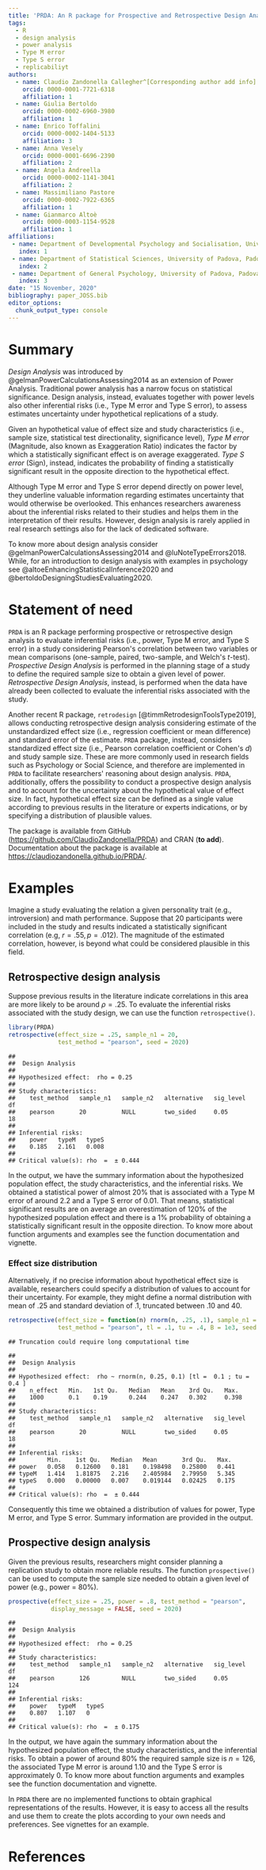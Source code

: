 ```yaml
---
title: 'PRDA: An R package for Prospective and Retrospective Design Analysis'
tags:
  - R
  - design analysis
  - power analysis
  - Type M error
  - Type S error
  - replicabiliyt
authors:
  - name: Claudio Zandonella Callegher^[Corresponding author add info]
    orcid: 0000-0001-7721-6318
    affiliation: 1
  - name: Giulia Bertoldo
    orcid: 0000-0002-6960-3980
    affiliation: 1
  - name: Enrico Toffalini
    orcid: 0000-0002-1404-5133
    affiliation: 3
  - name: Anna Vesely
    orcid: 0000-0001-6696-2390
    affiliation: 2
  - name: Angela Andreella
    orcid: 0000-0002-1141-3041
    affiliation: 2
  - name: Massimiliano Pastore
    orcid: 0000-0002-7922-6365
    affiliation: 1
  - name: Gianmarco Altoè
    orcid: 0000-0003-1154-9528
    affiliation: 1
affiliations:
 - name: Department of Developmental Psychology and Socialisation, University of Padova, Padova, Italy
   index: 1
 - name: Department of Statistical Sciences, University of Padova, Padova, Italy
   index: 2
 - name: Department of General Psychology, University of Padova, Padova, Italy
   index: 3
date: "15 November, 2020"
bibliography: paper_JOSS.bib
editor_options: 
  chunk_output_type: console
---
```





# Summary

*Design Analysis* was introduced by @gelmanPowerCalculationsAssessing2014 as an extension of Power Analysis. Traditional power analysis has a narrow focus on statistical significance. Design analysis, instead, evaluates together with power levels also other inferential risks (i.e., Type M error and Type S error), to assess estimates uncertainty under hypothetical replications of a study.

Given an hypothetical value of effect size and study characteristics (i.e., sample size, statistical test directionality, significance level),
*Type M error* (Magnitude, also known as Exaggeration Ratio) indicates the factor by which a statistically significant effect is on average exaggerated. *Type S error* (Sign), instead, indicates the probability of finding a statistically significant result in the opposite direction to the hypothetical effect.

Although Type M error and Type S error depend directly on power level, they underline valuable information regarding estimates uncertainty that would otherwise be overlooked. This enhances researchers awareness about the inferential risks related to their studies and helps them in the interpretation of their results. However, design analysis is rarely applied in real research settings also for the lack of dedicated software.

To know more about design analysis consider @gelmanPowerCalculationsAssessing2014 and @luNoteTypeErrors2018. While, for an introduction to design analysis with examples in psychology see @altoeEnhancingStatisticalInference2020 and  @bertoldoDesigningStudiesEvaluating2020.


# Statement of need 

`PRDA` is an R package performing prospective or retrospective design analysis to evaluate inferential risks (i.e., power, Type M error, and Type S error) in a study considering Pearson's correlation between two variables or mean comparisons (one-sample, paired, two-sample, and Welch's *t*-test). *Prospective Design Analysis* is performed in the planning stage of a study to define the required sample size to obtain a given level of power. *Retrospective Design Analysis*, instead, is performed when the data have already been collected to evaluate the inferential risks associated with the study.

Another recent R package, `retrodesign` [@timmRetrodesignToolsType2019], allows conducting retrospective design analysis considering estimate of the unstandardized effect size (i.e., regression coefficient or mean difference) and standard error of the estimate. `PRDA` package, instead, considers standardized effect size (i.e., Pearson correlation coefficient or Cohen's *d*) and study sample size. These are more commonly used in research fields such as Psychology or Social Science, and therefore are implemented in `PRDA` to facilitate researchers' reasoning about design analysis. `PRDA`, additionally, offers the possibility to conduct a prospective design analysis and to account for the uncertainty about the hypothetical value of effect size. In fact, hypothetical effect size can be defined as a single value according to previous results in the literature or experts indications, or by specifying a distribution of plausible values.

The package is available from GitHub (https://github.com/ClaudioZandonella/PRDA) and CRAN (**to add**). Documentation about the package is available at https://claudiozandonella.github.io/PRDA/.

# Examples

Imagine a study evaluating the relation a given personality trait (e.g., introversion) and math performance. Suppose that 20 participants were included in the study and results indicated a statistically significant correlation (e.g, $r = .55, p = .012$). The magnitude of the estimated correlation, however, is beyond what could be considered plausible in this field. 

## Retrospective design analysis

Suppose previous results in the literature indicate correlations in this area are more likely to be around $\rho = .25$. To evaluate the inferential risks associated with the study design, we can use the function `retrospective()`.


```r
library(PRDA)
retrospective(effect_size = .25, sample_n1 = 20,
              test_method = "pearson", seed = 2020)
```

```
## 
## 	Design Analysis
## 
## Hypothesized effect:  rho = 0.25 
## 
## Study characteristics:
##    test_method   sample_n1   sample_n2   alternative   sig_level   df
##    pearson       20          NULL        two_sided     0.05        18
## 
## Inferential risks:
##    power   typeM   typeS
##    0.185   2.161   0.008
## 
## Critical value(s): rho  =  ± 0.444
```

In the output, we have the summary information about the hypothesized population effect, the study characteristics, and the inferential risks. We obtained a statistical power of almost 20% that is associated with a Type M error of around 2.2 and a Type S error of 0.01. That means, statistical significant results are on average an overestimation of 120% of the hypothesized population effect and there is a 1% probability of obtaining a statistically significant result in the opposite direction. To know more about function arguments and examples see the function documentation and vignette.

### Effect size distribution

Alternatively, if no precise information about hypothetical effect size is available, researchers could specify a distribution of values  to account for their uncertainty. For example, they might define a normal distribution with mean of .25 and standard deviation of .1, truncated between .10 and 40.


```r
retrospective(effect_size = function(n) rnorm(n, .25, .1), sample_n1 = 20,
              test_method = "pearson", tl = .1, tu = .4, B = 1e3, seed = 2020)
```

```
## Truncation could require long computational time
```

```
## 
## 	Design Analysis
## 
## Hypothesized effect:  rho ~ rnorm(n, 0.25, 0.1) [tl =  0.1 ; tu = 0.4 ]
##    n_effect   Min.   1st Qu.   Median   Mean    3rd Qu.   Max. 
##    1000       0.1    0.19      0.244    0.247   0.302     0.398
## 
## Study characteristics:
##    test_method   sample_n1   sample_n2   alternative   sig_level   df
##    pearson       20          NULL        two_sided     0.05        18
## 
## Inferential risks:
##         Min.    1st Qu.   Median   Mean       3rd Qu.   Max. 
## power   0.058   0.12600   0.181    0.198498   0.25800   0.441
## typeM   1.414   1.81875   2.216    2.405984   2.79950   5.345
## typeS   0.000   0.00000   0.007    0.019144   0.02425   0.175
## 
## Critical value(s): rho  =  ± 0.444
```

Consequently this time we obtained a distribution of values for power, Type M error, and Type S error. Summary information are provided in the output.

## Prospective design analysis

Given the previous results, researchers might consider planning a replication study to obtain more reliable results. The function `prospective()` can be used to compute the sample size needed to obtain a given level of power (e.g., power = 80%).


```r
prospective(effect_size = .25, power = .8, test_method = "pearson",
            display_message = FALSE, seed = 2020)
```

```
## 
## 	Design Analysis
## 
## Hypothesized effect:  rho = 0.25 
## 
## Study characteristics:
##    test_method   sample_n1   sample_n2   alternative   sig_level   df 
##    pearson       126         NULL        two_sided     0.05        124
## 
## Inferential risks:
##    power   typeM   typeS
##    0.807   1.107   0    
## 
## Critical value(s): rho  =  ± 0.175
```

In the output, we have again the summary information about the hypothesized population effect, the study characteristics, and the inferential risks. To obtain a power of around 80% the required sample size is $n = 126$, the associated Type M error is around 1.10 and the Type S error is approximately 0. To know more about function arguments and examples see the function documentation and vignette.

In `PRDA` there are no implemented functions to obtain graphical representations of the results. However, it is easy to access all the results and use them to create the plots according to your own needs and preferences. See vignettes for an example.




# References



